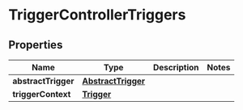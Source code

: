 

# TriggerControllerTriggers


## Properties

| Name | Type | Description | Notes |
|------------ | ------------- | ------------- | -------------|
|**abstractTrigger** | [**AbstractTrigger**](AbstractTrigger.md) |  |  |
|**triggerContext** | [**Trigger**](Trigger.md) |  |  |



